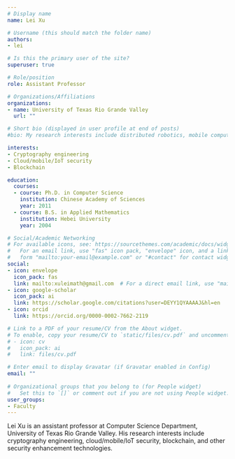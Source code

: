 ```yaml
---
# Display name
name: Lei Xu

# Username (this should match the folder name)
authors:
- lei

# Is this the primary user of the site?
superuser: true

# Role/position
role: Assistant Professor

# Organizations/Affiliations
organizations:
- name: University of Texas Rio Grande Valley
  url: ""

# Short bio (displayed in user profile at end of posts)
#bio: My research interests include distributed robotics, mobile computing and programmable matter.

interests:
- Cryptography engineering
- Cloud/mobile/IoT security
- Blockchain

education:
  courses:
  - course: Ph.D. in Computer Science
    institution: Chinese Academy of Sciences
    year: 2011
  - course: B.S. in Applied Mathematics
    institution: Hebei University
    year: 2004

# Social/Academic Networking
# For available icons, see: https://sourcethemes.com/academic/docs/widgets/#icons
#   For an email link, use "fas" icon pack, "envelope" icon, and a link in the
#   form "mailto:your-email@example.com" or "#contact" for contact widget.
social:
- icon: envelope
  icon_pack: fas
  link: mailto:xuleimath@gmail.com  # For a direct email link, use "mailto:test@example.org".
- icon: google-scholar
  icon_pack: ai
  link: https://scholar.google.com/citations?user=DEYY1QYAAAAJ&hl=en
- icon: orcid
  link: https://orcid.org/0000-0002-7662-2119

# Link to a PDF of your resume/CV from the About widget.
# To enable, copy your resume/CV to `static/files/cv.pdf` and uncomment the lines below.  
# - icon: cv
#   icon_pack: ai
#   link: files/cv.pdf

# Enter email to display Gravatar (if Gravatar enabled in Config)
email: ""
  
# Organizational groups that you belong to (for People widget)
#   Set this to `[]` or comment out if you are not using People widget.  
user_groups:
- Faculty
---
```


Lei Xu is an assistant professor at Computer Science Department, University of Texas Rio Grande Valley. His research interests include cryptography engineering, cloud/mobile/IoT security, blockchain, and other security enhancement technologies.